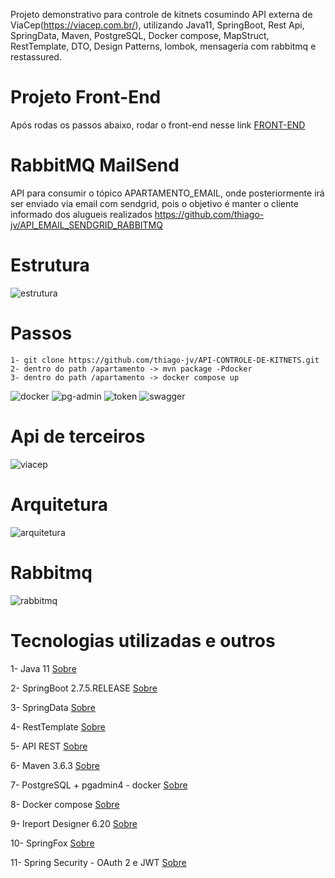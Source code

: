 Projeto demonstrativo para controle de kitnets cosumindo API externa de ViaCep(https://viacep.com.br/), utilizando Java11, SpringBoot, Rest Api, SpringData, Maven, PostgreSQL, Docker compose, MapStruct, RestTemplate, DTO, Design Patterns, lombok, mensageria com rabbitmq e restassured.

# Projeto Front-End
Após rodas os passos abaixo, rodar o front-end nesse link [FRONT-END](https://github.com/thiago-jv/UI-CONTROLE-DE-KITNETS)

# RabbitMQ MailSend
API para consumir o tópico APARTAMENTO_EMAIL, onde posteriormente irá ser enviado via email com sendgrid, pois o objetivo é manter o cliente informado dos alugueis realizados https://github.com/thiago-jv/API_EMAIL_SENDGRID_RABBITMQ

# Estrutura
![estrutura](https://github.com/thiago-jv/API-CONTROLE-DE-KITNETS/blob/main/estrutura.png)

# Passos

```
1- git clone https://github.com/thiago-jv/API-CONTROLE-DE-KITNETS.git
2- dentro do path /apartamento -> mvn package -Pdocker
3- dentro do path /apartamento -> docker compose up
```
![docker](https://github.com/thiago-jv/API-CONTROLE-DE-KITNETS/blob/main/docker_compose.png)
![pg-admin](https://github.com/thiago-jv/API-CONTROLE-DE-KITNETS/blob/main/bancodb.png)
![token](https://github.com/thiago-jv/API-CONTROLE-DE-KITNETS/blob/main/postman.png)
![swagger](https://github.com/thiago-jv/API-CONTROLE-DE-KITNETS/blob/main/Swagger.png)

# Api de terceiros
![viacep](https://github.com/thiago-jv/API-CONTROLE-DE-KITNETS/blob/main/cep.png)

# Arquitetura
![arquitetura](https://github.com/thiago-jv/API-CONTROLE-DE-KITNETS/blob/main/arquitetura_sisapartamento.png)

# Rabbitmq
![rabbitmq](https://github.com/thiago-jv/API-CONTROLE-DE-KITNETS/blob/main/rabbitmq.png)

# Tecnologias utilizadas e outros

 
 1- Java 11 [Sobre](https://www.zup.com.br/blog/java-11-principais-novidades)
 
 2- SpringBoot 2.7.5.RELEASE [Sobre](https://docs.spring.io/spring-boot/docs/current/reference/html/)
 
 3- SpringData [Sobre](https://docs.spring.io/spring-data/jpa/docs/current/reference/html/#reference) 

 4- RestTemplate [Sobre](https://www.baeldung.com/rest-template) 
 
 5- API REST [Sobre](https://www.redhat.com/pt-br/topics/api/what-is-a-rest-api)
 
 6- Maven 3.6.3 [Sobre](https://www.dclick.com.br/2010/09/15/o-que-e-o-maven-e-seus-primeiros-passos-com-a-ferramenta/)
 
 7- PostgreSQL + pgadmin4 - docker [Sobre](https://hub.docker.com/_/postgres)
 
 8- Docker compose [Sobre](https://www.docker.com/)
 
 9- Ireport Designer 6.20 [Sobre](https://sourceforge.net/projects/jasperstudio/files/JaspersoftStudio-6.20.0/) 
 
 10- SpringFox [Sobre](https://www.baeldung.com/swagger-2-documentation-for-spring-rest-api)
 
 11- Spring Security - OAuth 2 e JWT [Sobre](https://www.baeldung.com/spring-security-oauth-jwt)
 

